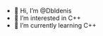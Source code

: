 - 👋 Hi, I’m @Dbldenis
- 👀 I’m interested in C++ 
- 🌱 I’m currently learning C++

<!---
Dbldenis/Dbldenis is a ✨ special ✨ repository because its `README.md` (this file) appears on your GitHub profile.
You can click the Preview link to take a look at your changes.
--->
